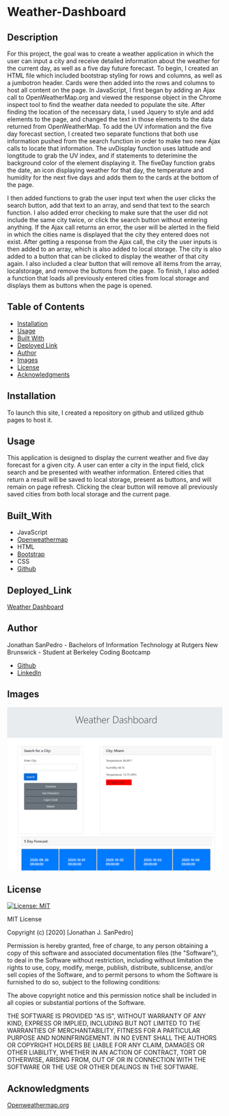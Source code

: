 # Weather-Dashboard

## Description
For this project, the goal was to create a weather application in which the user can input a city and receive detailed information about the weather for the current day, as well as a five day future forecast. To begin, I created an HTML file which included bootstrap styling for rows and columns, as well as a jumbotron header. Cards were then added into the rows and columns to host all content on the page. In JavaScript, I first began by adding an Ajax call to OpenWeatherMap.org and viewed the response object in the Chrome inspect tool to find the weather data needed to populate the site. After finding the location of the necessary data, I used Jquery to style and add elements to the page, and changed the text in those elements to the data returned from OpenWeatherMap. To add the UV information and the five day forecast section, I created two separate functions that both use information pushed from the search function in order to make two new Ajax calls to locate that information. The uvDisplay function uses latitude and longtitude to grab the UV index, and if statements to deterimine the background color of the element displaying it. The fiveDay function grabs the date, an icon displaying weather for that day, the temperature and humidity for the next five days and adds them to the cards at the bottom of the page. 

I then added functions to grab the user input text when the user clicks the search button, add that text to an array, and send that text to the search function. I also added error checking to make sure that the user did not include the same city twice, or click the search button without entering anything. If the Ajax call returns an error, the user will be alerted in the field in which the cities name is displayed that the city they entered does not exist. After getting a response from the Ajax call, the city the user inputs is then added to an array, which is also added to local storage. The city is also added to a button that can be clicked to display the weather of that city again. I also included a clear button that will remove all items from the array, localstorage, and remove the buttons from the page. To finish, I also added a function that loads all previously entered cities from local storage and displays them as buttons when the page is opened. 

 

## Table of Contents
* [Installation](#installation)
* [Usage](#usage)
* [Built With](#built_with)
* [Deployed Link](#deployed_link)
* [Author](#author)
* [Images](#images)
* [License](#license)
* [Acknowledgments](#Acknowledgments)

## Installation
To launch this site, I created a repository on github and utilized github pages to host it.

## Usage
This application is designed to display the current weather and five day forecast for a given city. A user can enter a city in the input field, click search and be presented with weather information. Entered cities that return a result will be saved to local storage, present as buttons, and will remain on page refresh. Clicking the clear button will remove all previously saved cities from both local storage and the current page.

## Built_With
* JavaScript
* [Openweathermap](https://openweathermap.org/)
* HTML
* [Bootstrap](https://getbootstrap.com/)
* CSS
* [Github](https://github.com/)

## Deployed_Link
[Weather Dashboard](https://jsp117.github.io/Weather-Dashboard/)

## Author
Jonathan SanPedro - Bachelors of Information Technology at Rutgers New Brunswick - Student at Berkeley Coding Bootcamp

* [Github](https://github.com/jsp117)
* [LinkedIn](https://www.linkedin.com/in/jonathan-s-6ab32283/)

## Images
![Weather Image](./assets/weather.png)

## License
[![License: MIT](https://img.shields.io/badge/License-MIT-yellow.svg)](https://opensource.org/licenses/MIT)

MIT License

Copyright (c) [2020] [Jonathan J. SanPedro]

Permission is hereby granted, free of charge, to any person obtaining a copy
of this software and associated documentation files (the "Software"), to deal
in the Software without restriction, including without limitation the rights
to use, copy, modify, merge, publish, distribute, sublicense, and/or sell
copies of the Software, and to permit persons to whom the Software is
furnished to do so, subject to the following conditions:

The above copyright notice and this permission notice shall be included in all
copies or substantial portions of the Software.

THE SOFTWARE IS PROVIDED "AS IS", WITHOUT WARRANTY OF ANY KIND, EXPRESS OR
IMPLIED, INCLUDING BUT NOT LIMITED TO THE WARRANTIES OF MERCHANTABILITY,
FITNESS FOR A PARTICULAR PURPOSE AND NONINFRINGEMENT. IN NO EVENT SHALL THE
AUTHORS OR COPYRIGHT HOLDERS BE LIABLE FOR ANY CLAIM, DAMAGES OR OTHER
LIABILITY, WHETHER IN AN ACTION OF CONTRACT, TORT OR OTHERWISE, ARISING FROM,
OUT OF OR IN CONNECTION WITH THE SOFTWARE OR THE USE OR OTHER DEALINGS IN THE
SOFTWARE.

## Acknowledgments
[Openweathermap.org](https://openweathermap.org/)

